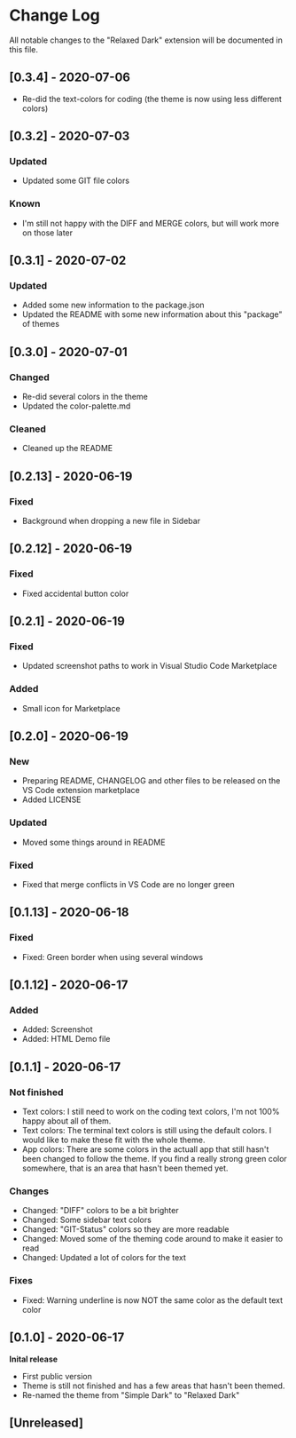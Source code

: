 # Change Log
All notable changes to the "Relaxed Dark" extension will be documented in this file.

## [0.3.4] - 2020-07-06
- Re-did the text-colors for coding (the theme is now using less different colors)

## [0.3.2] - 2020-07-03
### Updated
- Updated some GIT file colors

### Known
- I'm still not happy with the DIFF and MERGE colors, but will work more on those later

## [0.3.1] - 2020-07-02
### Updated
- Added some new information to the package.json
- Updated the README with some new information about this "package" of themes

## [0.3.0] - 2020-07-01
### Changed
- Re-did several colors in the theme
- Updated the color-palette.md

### Cleaned
- Cleaned up the README

## [0.2.13] - 2020-06-19
### Fixed
- Background when dropping a new file in Sidebar

## [0.2.12] - 2020-06-19
### Fixed
- Fixed accidental button color

## [0.2.1] - 2020-06-19
### Fixed
- Updated screenshot paths to work in Visual Studio Code Marketplace

### Added
- Small icon for Marketplace

## [0.2.0] - 2020-06-19
### New
- Preparing README, CHANGELOG and other files to be released on the VS Code extension marketplace
- Added LICENSE

### Updated
- Moved some things around in README

### Fixed
- Fixed that merge conflicts in VS Code are no longer green

## [0.1.13] - 2020-06-18
### Fixed
- Fixed: Green border when using several windows

## [0.1.12] - 2020-06-17 
### Added
- Added: Screenshot
- Added: HTML Demo file

## [0.1.1] - 2020-06-17 
### Not finished
- Text colors: I still need to work on the coding text colors, I'm not 100% happy about all of them.
- Text colors: The terminal text colors is still using the default colors. I would like to make these fit with the whole theme.
- App colors: There are some colors in the actuall app that still hasn't been changed to follow the theme. If you find a really strong green color somewhere, that is an area that hasn't been themed yet.  

### Changes
- Changed: "DIFF" colors to be a bit brighter
- Changed: Some sidebar text colors
- Changed: "GIT-Status" colors so they are more readable
- Changed: Moved some of the theming code around to make it easier to read
- Changed: Updated a lot of colors for the text

### Fixes
- Fixed: Warning underline is now NOT the same color as the default text color

## [0.1.0] - 2020-06-17 
**Inital release**
- First public version
- Theme is still not finished and has a few areas that hasn't been themed. 
- Re-named the theme from "Simple Dark" to "Relaxed Dark"

## [Unreleased]
